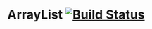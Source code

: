 # ArrayList [![Build Status](https://travis-ci.org/Alexander-Khlybov/ArrayList.svg)](https://travis-ci.org/Alexander-Khlybov/ArrayList)
